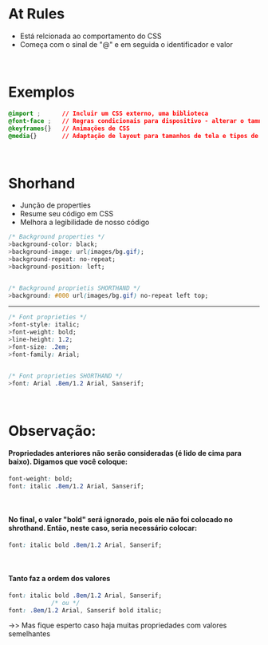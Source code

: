 # At Rules 
* Está relcionada ao comportamento do CSS 
* Começa com o sinal de "@" e em seguida o identificador e valor

</br>

# Exemplos
```css
@import ;      // Incluir um CSS externo, uma biblioteca
@font-face ;   // Regras condicionais para dispositivo - alterar o tamnho do conteúdos de acordo com o aparelho 
@keyframes{}   // Animações de CSS
@media{}       // Adaptação de layout para tamanhos de tela e tipos de mídia diferentes
```
</br>

# Shorhand 
* Junção de properties
* Resume seu código em CSS 
* Melhora a legibilidade de nosso código 

```css
/* Background properties */ 
>background-color: black; 
>background-image: url(images/bg.gif); 
>background-repeat: no-repeat;
>background-position: left; 


/* Background proprietis SHORTHAND */ 
>background: #000 url(images/bg.gif) no-repeat left top; 
```
_____________________________________________________________________________________________________
```css
/* Font proprieties */ 
>font-style: italic; 
>font-weight: bold; 
>line-height: 1.2;
>font-size: .2em;
>font-family: Arial;


/* Font proprieties SHORTHAND */ 
>font: Arial .8em/1.2 Arial, Sanserif;
```

</br>

# Observação: 
#### Propriedades anteriores não serão consideradas (é lido de cima para baixo). Digamos que você coloque: 
```css
font-weight: bold; 
font: italic .8em/1.2 Arial, Sanserif;
```
</br>

#### No final, o valor "bold" será ignorado, pois ele não foi colocado no shrothand. Então, neste caso, seria necessário colocar:
```css
font: italic bold .8em/1.2 Arial, Sanserif;
```
</br>

#### Tanto faz a ordem dos valores
```css
font: italic bold .8em/1.2 Arial, Sanserif;
            /* ou */
font: .8em/1.2 Arial, Sanserif bold italic;
```

->> Mas fique esperto caso haja muitas propriedades com valores semelhantes 